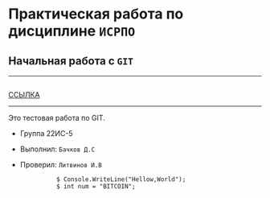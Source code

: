 # Практическая работа по дисциплине ``ИСРПО``

## Начальная работа с ``GIT``

-----

<p align="centr"><img scr="https://www.google.com/url?sa=i&url=https%3A%2F%2Fria.ru%2F20201217%2Fbitkoin-1589606988.html&psig=AOvVaw1f6bP6b2RFZ6iFc6uyZNeL&ust=1707294295500000&source=images&cd=vfe&opi=89978449&ved=0CBAQjRxqFwoTCLCD24KlloQDFQAAAAAdAAAAABAD" width="400"></p>

<p><a href="https://www.binance.com/ru/how-to-buy/bitcoin">ССЫЛКА</a></p>

-----

Это тестовая работа по GIT.

* Группа 22ИС-5
* Выполнил: ``Бачков Д.С``
* Проверил: ``Литвинов И.В``

                $ Console.WriteLine("Hellow,World");
                $ int num = "BITCOIN";
